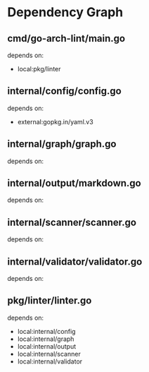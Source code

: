 # Dependency Graph

## cmd/go-arch-lint/main.go
depends on:
  - local:pkg/linter

## internal/config/config.go
depends on:
  - external:gopkg.in/yaml.v3

## internal/graph/graph.go
depends on:

## internal/output/markdown.go
depends on:

## internal/scanner/scanner.go
depends on:

## internal/validator/validator.go
depends on:

## pkg/linter/linter.go
depends on:
  - local:internal/config
  - local:internal/graph
  - local:internal/output
  - local:internal/scanner
  - local:internal/validator


